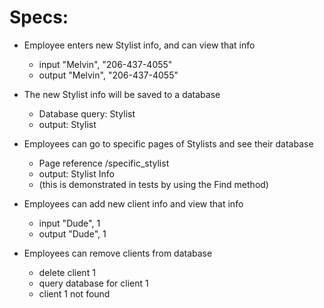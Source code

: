 # Specs:

* Employee enters new Stylist info, and can view that info
    - input "Melvin", "206-437-4055"
    - output "Melvin", "206-437-4055"

* The new Stylist info will be saved to a database
    - Database query: Stylist
    - output: Stylist

* Employees can go to specific pages of Stylists and see their database
    - Page reference /specific_stylist
    - output: Stylist Info
    - (this is demonstrated in tests by using the Find method)

* Employees can add new client info and view that info
    - input "Dude", 1
    - output "Dude", 1

* Employees can remove clients from database
    - delete client 1
    - query database for client 1
    - client 1 not found

